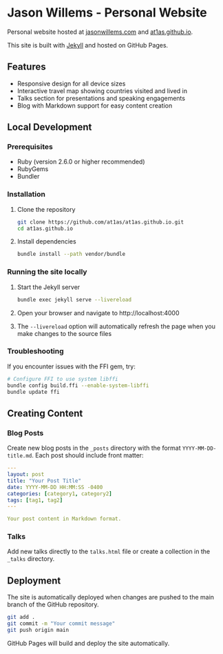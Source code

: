 # Jason Willems - Personal Website

Personal website hosted at [jasonwillems.com](https://www.jasonwillems.com) and [at1as.github.io](https://at1as.github.io).

This site is built with [Jekyll](https://jekyllrb.com/) and hosted on GitHub Pages.

## Features

- Responsive design for all device sizes
- Interactive travel map showing countries visited and lived in
- Talks section for presentations and speaking engagements
- Blog with Markdown support for easy content creation

## Local Development

### Prerequisites

- Ruby (version 2.6.0 or higher recommended)
- RubyGems
- Bundler

### Installation

1. Clone the repository
   ```bash
   git clone https://github.com/at1as/at1as.github.io.git
   cd at1as.github.io
   ```

2. Install dependencies
   ```bash
   bundle install --path vendor/bundle
   ```

### Running the site locally

1. Start the Jekyll server
   ```bash
   bundle exec jekyll serve --livereload
   ```

2. Open your browser and navigate to http://localhost:4000

3. The `--livereload` option will automatically refresh the page when you make changes to the source files

### Troubleshooting

If you encounter issues with the FFI gem, try:

```bash
# Configure FFI to use system libffi
bundle config build.ffi --enable-system-libffi
bundle update ffi
```

## Creating Content

### Blog Posts

Create new blog posts in the `_posts` directory with the format `YYYY-MM-DD-title.md`. Each post should include front matter:

```yaml
---
layout: post
title: "Your Post Title"
date: YYYY-MM-DD HH:MM:SS -0400
categories: [category1, category2]
tags: [tag1, tag2]
---

Your post content in Markdown format.
```

### Talks

Add new talks directly to the `talks.html` file or create a collection in the `_talks` directory.

## Deployment

The site is automatically deployed when changes are pushed to the main branch of the GitHub repository.

```bash
git add .
git commit -m "Your commit message"
git push origin main
```

GitHub Pages will build and deploy the site automatically.
